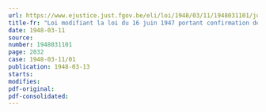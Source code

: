 ```yaml
---
url: https://www.ejustice.just.fgov.be/eli/loi/1948/03/11/1948031101/justel
title-fr: "Loi modifiant la loi du 16 juin 1947 portant confirmation des arrêtés royaux pris en vertu de la loi du 1er mai 1939 et en vertu de la loi du 10 juin 1937"
date: 1948-03-11
source:
number: 1948031101
page: 2032
case: 1948-03-11/01
publication: 1948-03-13
starts:
modifies:
pdf-original:
pdf-consolidated:
---
```


